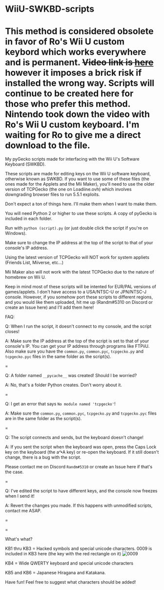 # WiiU-SWKBD-scripts
This method is considered obsolete in favor of Ro's Wii U custom keybord which works everywhere and is permanent. ~~Video link is [here](https://youtu.be/_C3PaBefwJU)~~ however it imposes a brick risk if installed the wrong way.
Scripts will continue to be created here for those who prefer this method.
Nintendo took down the video with Ro's Wii U custom keyboard. I'm waiting for Ro to give me a direct download to the file.
===========================
My pyGecko scripts made for interfacing with the Wii U's Software Keyboard (SWKBD).

These scripts are made for editing keys on the Wii U software keyboard, otherwise known as SWKBD.
If you want to use some of these files (the ones made for the Applets and the Mii Maker), you'll need to use the older version of TCPGecko (the one on Loadiine.ovh) which involves downgrading browser files to run 5.5.1 exploits.

Don't expect a ton of things here. I'll make them when I want to make them.

You will need Python 2 or higher to use these scripts. A copy of pyGecko is included in each folder. 

Run with `python (script).py` (or just double click the script if you're on Windows). 

Make sure to change the IP address at the top of the script to that of your console's IP address.

Using the latest version of TCPGecko will NOT work for system appliets (Friends List, Miiverse, etc...)

Mii Maker also will not work with the latest TCPGecko due to the nature of homebrew on Wii U.



Keep in mind most of these scripts will be intented for EUR/PAL versions of games/applets. I don't have access to a USA/NTSC-U or JPN/NTSC-J console. However, if you somehow port these scripts to different regions, and you would like them uploaded, hit me up (Randm#5310 on Discord or create an Issue here) and I'll add them here!





FAQ:

Q: When I run the script, it doesn't connect to my console, and the script closes!

A: Make sure the IP address at the top of the script is set to that of your console's IP. You can get your IP address through programs like FTPiiU. Also make sure you have the `common.py`, `common.pyc`, `tcpgecko.py` and `tcpgecko.pyc` files in the same folder as the script(s).

=

Q: A folder named `__pycache__` was created! Should I be worried?

A: No, that's a folder Python creates. Don't worry about it.

=

Q: I get an error that says `No module named 'tcpgecko'`!

A: Make sure the `common.py`, `common.pyc`, `tcpgecko.py` and `tcpgecko.pyc` files are in the same folder as the script(s).

=

Q: The script connects and sends, but the keyboard doesn't change!

A: If you sent the script when the keyboard was open, press the Caps Lock key on the keyboard (the a↷A key) or re-open the keyboard. If it still doesn't change, there is a bug with the script. 

Please contact me on Discord `Randm#5310` or create an Issue here if that's the case.

=

Q: I've edited the script to have different keys, and the console now freezes when I send it!

A: Revert the changes you made. If this happens with unmodified scripts, contact me ASAP.

=

=

What's what?

KB1 thru KB3 = Hacked symbols and special unicode characters. 0009 is included in KB3 here (the key with the red rectangle on it) ![0009](https://user-images.githubusercontent.com/54253840/152971588-25d92cfc-56fe-4942-98c2-2c874b365f1c.png)

KB4 = Wide QWERTY keyboard and special unicode characters

KB5 and KB6 = Japanese Hiragana and Katakana.

Have fun! Feel free to suggest what characters should be added!
